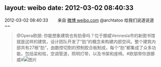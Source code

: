 layout: weibo
date: 2012-03-02 08:40:33
---
2012-03-02 08:40:33  &nbsp;&nbsp;&nbsp;&nbsp;&nbsp;&nbsp; 来自 <a href="http://weibo.com/" rel="nofollow">微博 weibo.com</a>
@archtatoo 给我们说道说道~~
>  @Opera欧朋: 你能想象建筑也有肋骨吗？位于挪威Vennesla市的新图书馆就是这样的建筑，设计团队开发了“肋”的概念来构建内部空间。整个建筑内部共有27根“肋”，由数控切割的预制胶合板制成，每个“肋”都集成了众多功能，包括梁和柱，空调管道，照明灯带，以及书架和座椅。#欧朋带你游挪威# ​​​
>  ![图片](https://ww4.sinaimg.cn/large/88031b39jw1dqk4mlq36ij.jpg)
